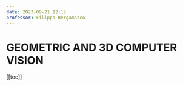 ```yaml
---
date: 2023-09-21 12:15
professor: Filippo Bergamasco
---
```


# GEOMETRIC AND 3D COMPUTER VISION

[[toc]]

